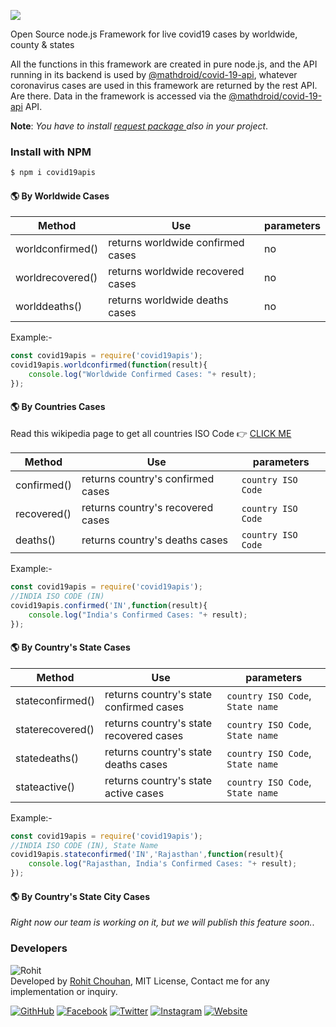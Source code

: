 ![](https://i.ibb.co/brYwMxB/cooltext362411845323038.png)

Open Source node.js Framework for live covid19 cases by worldwide, county &amp; states

All the functions in this framework are created in pure node.js, and the API running in its backend is used by [@mathdroid/covid-19-api](https://github.com/mathdroid/covid-19-api), whatever coronavirus cases are used in this framework are returned by the rest API. Are there. Data in the framework is accessed via the [@mathdroid/covid-19-api](https://github.com/mathdroid/covid-19-api) API.

 __Note__: _You have to install [request package ](https://www.npmjs.com/package/request) also in your project_.

### Install with NPM
```sh
$ npm i covid19apis
```

#### 🌎 By Worldwide Cases
Method | Use | parameters
---|---|---
worldconfirmed() | returns worldwide confirmed cases | no
worldrecovered() | returns worldwide recovered cases | no
worlddeaths() | returns worldwide deaths cases | no

Example:-
```js
const covid19apis = require('covid19apis');
covid19apis.worldconfirmed(function(result){
	console.log("Worldwide Confirmed Cases: "+ result);
});
```
#### 🌎 By Countries Cases
Read this wikipedia page to get all countries ISO Code 👉 [CLICK ME](https://en.wikipedia.org/wiki/List_of_ISO_3166_country_codes)

Method | Use | parameters
---|---|---
confirmed() | returns country's confirmed cases | `country ISO Code`
recovered() | returns country's recovered cases | `country ISO Code`
deaths() | returns country's deaths cases | `country ISO Code`

Example:-
```js
const covid19apis = require('covid19apis');
//INDIA ISO CODE (IN)
covid19apis.confirmed('IN',function(result){
	console.log("India's Confirmed Cases: "+ result);
});
```
#### 🌎 By Country's State Cases

Method | Use | parameters
---|---|---
stateconfirmed() | returns country's state confirmed cases | `country ISO Code`, `State name`
staterecovered() | returns country's state recovered cases | `country ISO Code`, `State name`
statedeaths() | returns country's state deaths cases | `country ISO Code`, `State name`
stateactive() | returns country's state active cases | `country ISO Code`, `State name`

Example:-
```js
const covid19apis = require('covid19apis');
//INDIA ISO CODE (IN), State Name
covid19apis.stateconfirmed('IN','Rajasthan',function(result){
	console.log("Rajasthan, India's Confirmed Cases: "+ result);
});
```

#### 🌎 By Country's State City Cases
_Right now our team is working on it, but we will publish this feature soon._.

### Developers
![Rohit](http://graph.facebook.com/100004453384015/picture?type=square)\
Developed by [Rohit Chouhan](https://rohitchouhan.com),  MIT License, Contact me for any implementation or inquiry.

[![GithHub](https://img.shields.io/badge/Developed%20By-%40github%2Frohit--chouhan-green)](https://github.com/rohit-chouhan)
[![Facebook](https://img.shields.io/badge/Facebook-%40itsrohitofficialprofile-blue)](https://facebook.com/itsrohitofficialprofile)
[![Twitter](https://img.shields.io/badge/Twitter-%40itsrealrohit-blue)](https://twitter.com/itsrealrohit)
[![Instagram](https://img.shields.io/badge/Instagram-%40rohitchauhanofficial-orange)](https://instagram.com/rohitchauhanofficial)
[![Website](https://img.shields.io/badge/Website-rohitchouhan.com-yellow)](https://rohitchouhan.com)
